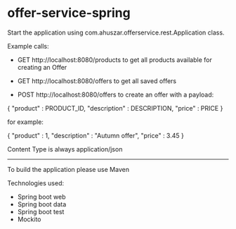 # offer-service-spring

Start the application using com.ahuszar.offerservice.rest.Application class.

Example calls:
- GET http://localhost:8080/products to get all products available for creating an Offer
- GET http://localhost:8080/offers to get all saved offers 

- POST http://localhost:8080/offers to create an offer with a payload: 

{
  "product" : PRODUCT_ID,
  "description" : DESCRIPTION,
  "price" : PRICE
}


for example:

{
  "product" : 1,
  "description" : "Autumn offer",
  "price" : 3.45
}

Content Type is always application/json

-----------------------------------------------------------------------------------------------

To build the application please use Maven

Technologies used:
- Spring boot web
- Spring boot data
- Spring boot test
- Mockito  